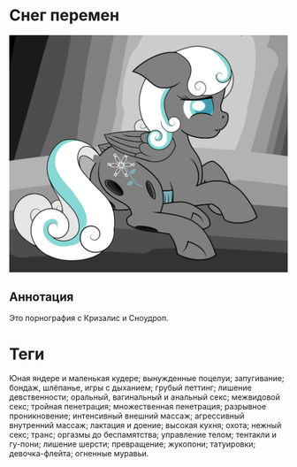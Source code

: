 # Снег перемен

![Сноу-чейнджлинг](/misc/snow-of-changes/images/snowdrop-changeling-background.png)

## Аннотация
Это порнография с Кризалис и Сноудроп.

# Теги
Юная яндере и маленькая кудере; вынужденные поцелуи; запугивание; бондаж, шлёпанье, игры с дыханием; грубый петтинг; лишение девственности; оральный, вагинальный и анальный секс; межвидовой секс; тройная пенетрация; множественная пенетрация; разрывное проникновение; интенсивный внешний массаж; агрессивный внутренний массаж; лактация и доение; высокая кухня; охота; нежный секс; транс; оргазмы до беспамятства; управление телом; тентакли и гу-пони; лишение шерсти; превращение; жукопони; татуировки; девочка-флейта; огненные муравьи.
